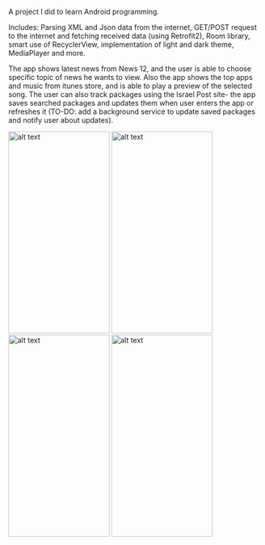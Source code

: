 A project I did to learn Android programming. 

Includes: 
Parsing XML and Json data from the internet,
GET/POST request to the internet and fetching received data (using Retrofit2),
Room library, 
smart use of RecyclerView, 
implementation of light and dark theme,
MediaPlayer and more.

The app shows latest news from News 12, and the user is able to choose specific topic of news he wants to view.
Also the app shows the top apps and music from itunes store, and is able to play a preview of the selected song.
The user can also track packages using the Israel Post site- the app saves searched packages and updates them when user enters the app or refreshes it (TO-DO: add a background service to update saved packages and notify user about updates).


<p float="center">
  <img src="https://user-images.githubusercontent.com/66253761/96869047-9ba6dd80-1477-11eb-9fd6-456c940271de.jpg" alt="alt text" width="200" height="400">
  <img src="https://user-images.githubusercontent.com/66253761/96869044-9b0e4700-1477-11eb-9e91-8d62a7f095e6.jpg" alt="alt text" width="200" height="400">
  <img src="https://user-images.githubusercontent.com/66253761/96870401-8632b300-1479-11eb-9069-9efb69f34527.jpg" alt="alt text" width="200" height="400">
  <img src="https://user-images.githubusercontent.com/66253761/96870085-0c022e80-1479-11eb-95d3-29d01bac6c76.jpg" alt="alt text" width="200" height="400">
</p>
